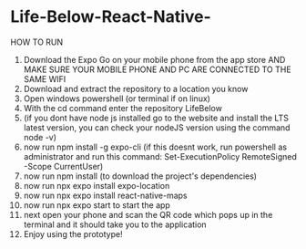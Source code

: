 # Life-Below-React-Native-

HOW TO RUN
1. Download the Expo Go on your mobile phone from the app store AND MAKE SURE YOUR MOBILE PHONE AND PC ARE CONNECTED TO THE SAME WIFI
2. Download and extract the repository to a location you know
3. Open windows powershell (or terminal if on linux)
4. With the cd command enter the repository LifeBelow
5. (if you dont have node js installed go to the website and install the LTS latest version, you can check your nodeJS version using the command node -v)
6. now run npm install -g expo-cli (if this doesnt work, run powershell as administrator and run this command: Set-ExecutionPolicy RemoteSigned -Scope CurrentUser)
7. now run npm install (to download the project's dependencies)
8. now run npx expo install expo-location
9. now run npx expo install react-native-maps
10. now run npx expo start to start the app
11. next open your phone and scan the QR code which pops up in the terminal and it should take you to the application
12. Enjoy using the prototype!
    
